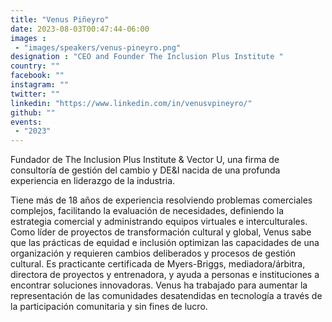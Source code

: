 ```yaml
---
title: "Venus Piñeyro"
date: 2023-08-03T00:47:44-06:00
images : 
 - "images/speakers/venus-pineyro.png"
designation : "CEO and Founder The Inclusion Plus Institute "
country: ""
facebook: ""
instagram: ""
twitter: ""
linkedin: "https://www.linkedin.com/in/venusvpineyro/"
github: ""
events: 
 - "2023"
---
```


Fundador de The Inclusion Plus Institute & Vector U, una firma de consultoría de gestión del cambio y DE&I nacida de una profunda experiencia en liderazgo de la industria.

Tiene más de 18 años de experiencia resolviendo problemas comerciales complejos, facilitando la evaluación de necesidades, definiendo la estrategia comercial y administrando equipos virtuales e interculturales. Como líder de proyectos de transformación cultural y global, Venus sabe que las prácticas de equidad e inclusión optimizan las capacidades de una organización y requieren cambios deliberados y procesos de gestión cultural. Es practicante certificada de Myers-Briggs, mediadora/árbitra, directora de proyectos y entrenadora, y ayuda a personas e instituciones a encontrar soluciones innovadoras. Venus ha trabajado para aumentar la representación de las comunidades desatendidas en tecnología a través de la participación comunitaria y sin fines de lucro.